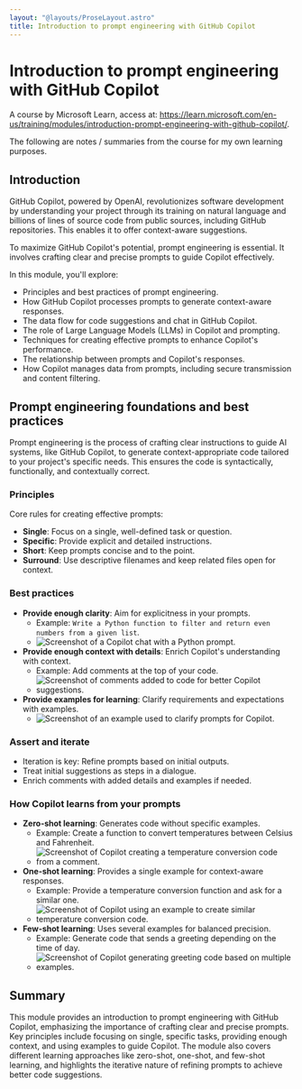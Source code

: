 ```yaml
---
layout: "@layouts/ProseLayout.astro"
title: Introduction to prompt engineering with GitHub Copilot
---
```


# Introduction to prompt engineering with GitHub Copilot

A course by Microsoft Learn, access at: https://learn.microsoft.com/en-us/training/modules/introduction-prompt-engineering-with-github-copilot/.

The following are notes / summaries from the course for my own learning purposes.

## Introduction

GitHub Copilot, powered by OpenAI, revolutionizes software development by understanding your project through its training on natural language and billions of lines of source code from public sources, including GitHub repositories. This enables it to offer context-aware suggestions.

To maximize GitHub Copilot's potential, prompt engineering is essential. It involves crafting clear and precise prompts to guide Copilot effectively.

In this module, you'll explore:
- Principles and best practices of prompt engineering.
- How GitHub Copilot processes prompts to generate context-aware responses.
- The data flow for code suggestions and chat in GitHub Copilot.
- The role of Large Language Models (LLMs) in Copilot and prompting.
- Techniques for creating effective prompts to enhance Copilot's performance.
- The relationship between prompts and Copilot's responses.
- How Copilot manages data from prompts, including secure transmission and content filtering.

## Prompt engineering foundations and best practices

Prompt engineering is the process of crafting clear instructions to guide AI systems, like GitHub Copilot, to generate context-appropriate code tailored to your project's specific needs. This ensures the code is syntactically, functionally, and contextually correct.

### Principles

Core rules for creating effective prompts:
- **Single**: Focus on a single, well-defined task or question.
- **Specific**: Provide explicit and detailed instructions.
- **Short**: Keep prompts concise and to the point.
- **Surround**: Use descriptive filenames and keep related files open for context.

### Best practices

- **Provide enough clarity**: Aim for explicitness in your prompts.
  - Example: `Write a Python function to filter and return even numbers from a given list`.
  - ![Screenshot of a Copilot chat with a Python prompt.](https://learn.microsoft.com/en-us/training/github/introduction-prompt-engineering-with-github-copilot/media/2-python-prompt.png)
- **Provide enough context with details**: Enrich Copilot's understanding with context.
  - Example: Add comments at the top of your code.
  - ![Screenshot of comments added to code for better Copilot suggestions.](https://learn.microsoft.com/en-us/training/github/introduction-prompt-engineering-with-github-copilot/media/2-add-comments-example.gif)
- **Provide examples for learning**: Clarify requirements and expectations with examples.
  - ![Screenshot of an example used to clarify prompts for Copilot.](https://learn.microsoft.com/en-us/training/github/introduction-prompt-engineering-with-github-copilot/media/2-clarify-prompts-example.gif)

### Assert and iterate

- Iteration is key: Refine prompts based on initial outputs.
- Treat initial suggestions as steps in a dialogue.
- Enrich comments with added details and examples if needed.

### How Copilot learns from your prompts

- **Zero-shot learning**: Generates code without specific examples.
  - Example: Create a function to convert temperatures between Celsius and Fahrenheit.
  - ![Screenshot of Copilot creating a temperature conversion code from a comment.](https://learn.microsoft.com/en-us/training/github/introduction-prompt-engineering-with-github-copilot/media/2-create-temp-conversion-from-comment.png)
- **One-shot learning**: Provides a single example for context-aware responses.
  - Example: Provide a temperature conversion function and ask for a similar one.
  - ![Screenshot of Copilot using an example to create similar temperature conversion code.](https://learn.microsoft.com/en-us/training/github/introduction-prompt-engineering-with-github-copilot/media/2-create-temp-conversion-from-example.png)
- **Few-shot learning**: Uses several examples for balanced precision.
  - Example: Generate code that sends a greeting depending on the time of day.
  - ![Screenshot of Copilot generating greeting code based on multiple examples.](https://learn.microsoft.com/en-us/training/github/introduction-prompt-engineering-with-github-copilot/media/2-generate-greeting-code-from-examples.png)


## Summary

This module provides an introduction to prompt engineering with GitHub Copilot, emphasizing the importance of crafting clear and precise prompts. Key principles include focusing on single, specific tasks, providing enough context, and using examples to guide Copilot. The module also covers different learning approaches like zero-shot, one-shot, and few-shot learning, and highlights the iterative nature of refining prompts to achieve better code suggestions.

